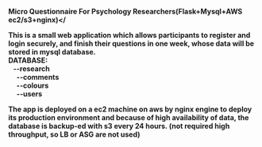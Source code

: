 <b>Micro Questionnaire For Psychology Researchers(Flask+Mysql+AWS ec2/s3+nginx)</

This is a small web application which allows participants to register and login securely, and finish their questions in one week, whose data will be stored in mysql database. <br>
DATABASE:<br>
 &nbsp;&nbsp; --research<br>
&nbsp;&nbsp;&nbsp;&nbsp;    --comments<br>
 &nbsp;&nbsp;&nbsp;&nbsp;   --colours<br>
 &nbsp;&nbsp;&nbsp;&nbsp;   --users<br>

The app is deployed on a ec2 machine on aws by nginx engine to deploy its production environment and because of high availability of data, the database is backup-ed with s3 every 24 hours. (not required high throughput, so LB or ASG are not used)
